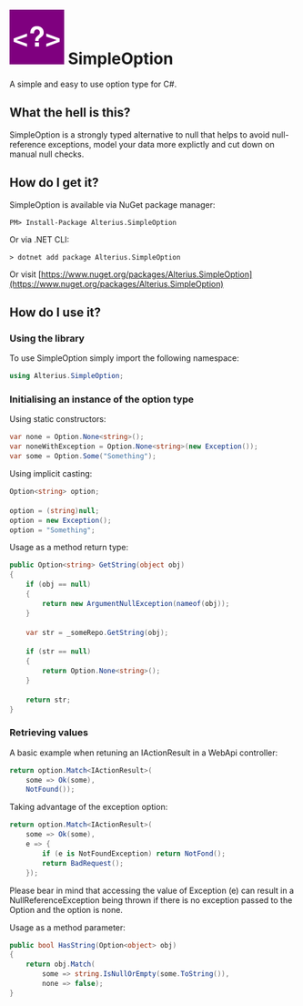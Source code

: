 # ![SimpleOption](https://raw.githubusercontent.com/alterius/SimpleOption/master/logo.png) SimpleOption
A simple and easy to use option type for C#.

## What the hell is this?

SimpleOption is a strongly typed alternative to null that helps to avoid null-reference exceptions, model your data more explictly and
cut down on manual null checks.

## How do I get it?

SimpleOption is available via NuGet package manager:

```
PM> Install-Package Alterius.SimpleOption
```

Or via .NET CLI:

```
> dotnet add package Alterius.SimpleOption
```

Or visit [https://www.nuget.org/packages/Alterius.SimpleOption](https://www.nuget.org/packages/Alterius.SimpleOption)

## How do I use it?

### Using the library

To use SimpleOption simply import the following namespace:

```csharp
using Alterius.SimpleOption;
```

### Initialising an instance of the option type

Using static constructors:

```csharp
var none = Option.None<string>();
var noneWithException = Option.None<string>(new Exception());
var some = Option.Some("Something");
```

Using implicit casting:

```csharp
Option<string> option;

option = (string)null;
option = new Exception();
option = "Something";
```

Usage as a method return type:

```csharp
public Option<string> GetString(object obj)
{
    if (obj == null)
    {
        return new ArgumentNullException(nameof(obj));
    }
    
    var str = _someRepo.GetString(obj);
    
    if (str == null)
    {
        return Option.None<string>();
    }

    return str;
}
```

### Retrieving values

A basic example when retuning an IActionResult in a WebApi controller:

```csharp
return option.Match<IActionResult>(
    some => Ok(some),
    NotFound());
```

Taking advantage of the exception option:

```csharp
return option.Match<IActionResult>(
    some => Ok(some),
    e => {
        if (e is NotFoundException) return NotFond();
        return BadRequest();
    });
```

Please bear in mind that accessing the value of Exception (e) can result in a NullReferenceException being thrown if there is no exception passed to the Option and the option is none.

Usage as a method parameter:

```csharp
public bool HasString(Option<object> obj)
{
    return obj.Match(
        some => string.IsNullOrEmpty(some.ToString()),
        none => false);
}
```
